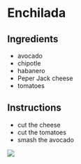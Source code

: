 # Enchilada
## Ingredients
* avocado
* chipotle
* habanero
* Peper Jack cheese
* tomatoes

## Instructions
* cut the cheese
* cut the tomatoes
* smash the avocado

![ ](https://media.istockphoto.com/id/866265004/es/foto/enchiladas-de-pollo-al-horno.jpg?s=612x612&w=is&k=20&c=KLYU1DrfFjcZrn0xndPZPP63QUjMnw_9xDuwwGwc4Wc=)
